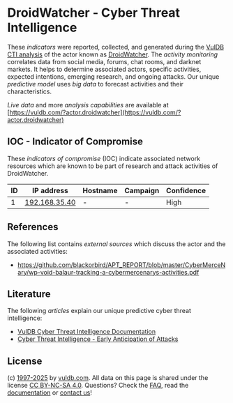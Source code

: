# DroidWatcher - Cyber Threat Intelligence

These _indicators_ were reported, collected, and generated during the [VulDB CTI analysis](https://vuldb.com/?kb.cti) of the actor known as [DroidWatcher](https://vuldb.com/?actor.droidwatcher). The _activity monitoring_ correlates data from social media, forums, chat rooms, and darknet markets. It helps to determine associated actors, specific activities, expected intentions, emerging research, and ongoing attacks. Our unique _predictive model_ uses _big data_ to forecast activities and their characteristics.

_Live data_ and more _analysis capabilities_ are available at [https://vuldb.com/?actor.droidwatcher](https://vuldb.com/?actor.droidwatcher)

## IOC - Indicator of Compromise

These _indicators of compromise_ (IOC) indicate associated network resources which are known to be part of research and attack activities of DroidWatcher.

ID | IP address | Hostname | Campaign | Confidence
-- | ---------- | -------- | -------- | ----------
1 | [192.168.35.40](https://vuldb.com/?ip.192.168.35.40) | - | - | High

## References

The following list contains _external sources_ which discuss the actor and the associated activities:

* https://github.com/blackorbird/APT_REPORT/blob/master/CyberMerceNary/wp-void-balaur-tracking-a-cybermercenarys-activities.pdf

## Literature

The following _articles_ explain our unique predictive cyber threat intelligence:

* [VulDB Cyber Threat Intelligence Documentation](https://vuldb.com/?kb.cti)
* [Cyber Threat Intelligence - Early Anticipation of Attacks](https://www.scip.ch/en/?labs.20201022)

## License

(c) [1997-2025](https://vuldb.com/?kb.changelog) by [vuldb.com](https://vuldb.com/?kb.about). All data on this page is shared under the license [CC BY-NC-SA 4.0](https://creativecommons.org/licenses/by-nc-sa/4.0/). Questions? Check the [FAQ](https://vuldb.com/?kb.faq), read the [documentation](https://vuldb.com/?kb) or [contact us](https://vuldb.com/?contact)!
